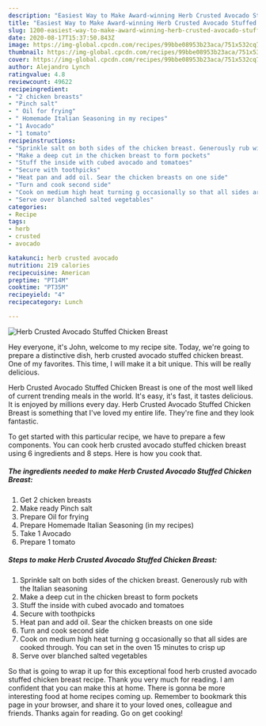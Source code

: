 ```yaml
---
description: "Easiest Way to Make Award-winning Herb Crusted Avocado Stuffed Chicken Breast"
title: "Easiest Way to Make Award-winning Herb Crusted Avocado Stuffed Chicken Breast"
slug: 1200-easiest-way-to-make-award-winning-herb-crusted-avocado-stuffed-chicken-breast
date: 2020-08-17T15:37:50.843Z
image: https://img-global.cpcdn.com/recipes/99bbe08953b23aca/751x532cq70/herb-crusted-avocado-stuffed-chicken-breast-recipe-main-photo.jpg
thumbnail: https://img-global.cpcdn.com/recipes/99bbe08953b23aca/751x532cq70/herb-crusted-avocado-stuffed-chicken-breast-recipe-main-photo.jpg
cover: https://img-global.cpcdn.com/recipes/99bbe08953b23aca/751x532cq70/herb-crusted-avocado-stuffed-chicken-breast-recipe-main-photo.jpg
author: Alejandro Lynch
ratingvalue: 4.8
reviewcount: 49622
recipeingredient:
- "2 chicken breasts"
- "Pinch salt"
- " Oil for frying"
- " Homemade Italian Seasoning in my recipes"
- "1 Avocado"
- "1 tomato"
recipeinstructions:
- "Sprinkle salt on both sides of the chicken breast. Generously rub with the Italian seasoning"
- "Make a deep cut in the chicken breast to form pockets"
- "Stuff the inside with cubed avocado and tomatoes"
- "Secure with toothpicks"
- "Heat pan and add oil. Sear the chicken breasts on one side"
- "Turn and cook second side"
- "Cook on medium high heat turning g occasionally so that all sides are cooked through. You can set in the oven 15 minutes to crisp up"
- "Serve over blanched salted vegetables"
categories:
- Recipe
tags:
- herb
- crusted
- avocado

katakunci: herb crusted avocado 
nutrition: 219 calories
recipecuisine: American
preptime: "PT14M"
cooktime: "PT35M"
recipeyield: "4"
recipecategory: Lunch

---
```



![Herb Crusted Avocado Stuffed Chicken Breast](https://img-global.cpcdn.com/recipes/99bbe08953b23aca/751x532cq70/herb-crusted-avocado-stuffed-chicken-breast-recipe-main-photo.jpg)

Hey everyone, it's John, welcome to my recipe site. Today, we're going to prepare a distinctive dish, herb crusted avocado stuffed chicken breast. One of my favorites. This time, I will make it a bit unique. This will be really delicious.

Herb Crusted Avocado Stuffed Chicken Breast is one of the most well liked of current trending meals in the world. It's easy, it's fast, it tastes delicious. It is enjoyed by millions every day. Herb Crusted Avocado Stuffed Chicken Breast is something that I've loved my entire life. They're fine and they look fantastic.




To get started with this particular recipe, we have to prepare a few components. You can cook herb crusted avocado stuffed chicken breast using 6 ingredients and 8 steps. Here is how you cook that.

<!--inarticleads1-->

##### The ingredients needed to make Herb Crusted Avocado Stuffed Chicken Breast:

1. Get 2 chicken breasts
1. Make ready Pinch salt
1. Prepare  Oil for frying
1. Prepare  Homemade Italian Seasoning (in my recipes)
1. Take 1 Avocado
1. Prepare 1 tomato




<!--inarticleads2-->

##### Steps to make Herb Crusted Avocado Stuffed Chicken Breast:

1. Sprinkle salt on both sides of the chicken breast. Generously rub with the Italian seasoning
1. Make a deep cut in the chicken breast to form pockets
1. Stuff the inside with cubed avocado and tomatoes
1. Secure with toothpicks
1. Heat pan and add oil. Sear the chicken breasts on one side
1. Turn and cook second side
1. Cook on medium high heat turning g occasionally so that all sides are cooked through. You can set in the oven 15 minutes to crisp up
1. Serve over blanched salted vegetables




So that is going to wrap it up for this exceptional food herb crusted avocado stuffed chicken breast recipe. Thank you very much for reading. I am confident that you can make this at home. There is gonna be more interesting food at home recipes coming up. Remember to bookmark this page in your browser, and share it to your loved ones, colleague and friends. Thanks again for reading. Go on get cooking!
